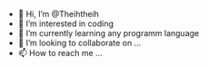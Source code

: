 - 👋 Hi, I’m @Theihtheih
- 👀 I’m interested in coding
- 🌱 I’m currently learning any programm language
- 💞️ I’m looking to collaborate on ...
- 📫 How to reach me ...

<!---
Theihtheih/Theihtheih is a ✨ special ✨ repository because its `README.md` (this file) appears on your GitHub profile.
You can click the Preview link to take a look at your changes.
--->
